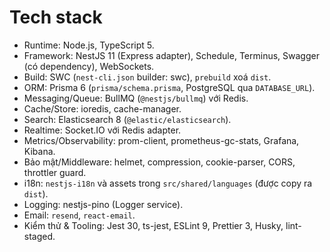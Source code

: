 # Tech stack
- Runtime: Node.js, TypeScript 5.
- Framework: NestJS 11 (Express adapter), Schedule, Terminus, Swagger (có dependency), WebSockets.
- Build: SWC (`nest-cli.json` builder: swc), `prebuild` xoá `dist`.
- ORM: Prisma 6 (`prisma/schema.prisma`, PostgreSQL qua `DATABASE_URL`).
- Messaging/Queue: BullMQ (`@nestjs/bullmq`) với Redis.
- Cache/Store: ioredis, cache-manager.
- Search: Elasticsearch 8 (`@elastic/elasticsearch`).
- Realtime: Socket.IO với Redis adapter.
- Metrics/Observability: prom-client, prometheus-gc-stats, Grafana, Kibana.
- Bảo mật/Middleware: helmet, compression, cookie-parser, CORS, throttler guard.
- i18n: `nestjs-i18n` và assets trong `src/shared/languages` (được copy ra `dist`).
- Logging: nestjs-pino (Logger service).
- Email: `resend`, `react-email`.
- Kiểm thử & Tooling: Jest 30, ts-jest, ESLint 9, Prettier 3, Husky, lint-staged.
